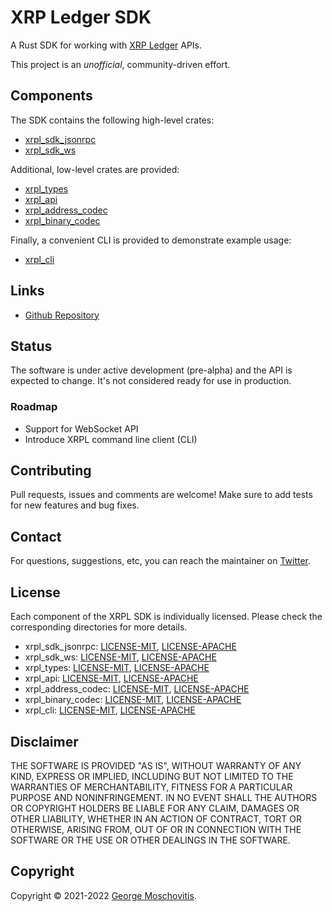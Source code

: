 # XRP Ledger SDK

A Rust SDK for working with [XRP Ledger](https://xrpl.org) APIs.

This project is an *unofficial*, community-driven effort.

## Components

The SDK contains the following high-level crates:

- [xrpl_sdk_jsonrpc](xrpl_sdk_jsonrpc/)
- [xrpl_sdk_ws](xrpl_sdk_ws/)

Additional, low-level crates are provided:

- [xrpl_types](xrpl_types/)
- [xrpl_api](xrpl_api/)
- [xrpl_address_codec](xrpl_address_codec/)
- [xrpl_binary_codec](xrpl_binary_codec/)

Finally, a convenient CLI is provided to demonstrate example usage:

- [xrpl_cli](xrpl_cli/)


## Links

- [Github Repository](https://github.com/gmosx/xrpl_sdk_rust)

## Status

The software is under active development (pre-alpha) and the API is expected to
change. It's not considered ready for use in production.

### Roadmap

- Support for WebSocket API
- Introduce XRPL command line client (CLI)

## Contributing

Pull requests, issues and comments are welcome! Make sure to add tests for new features and bug fixes.

## Contact

For questions, suggestions, etc, you can reach the maintainer on [Twitter](https://twitter.com/gmosx).

## License

Each component of the XRPL SDK is individually licensed. Please check the corresponding directories for more details.

- xrpl_sdk_jsonrpc: [LICENSE-MIT](xrpl_sdk_jsonrpc/LICENSE-MIT), [LICENSE-APACHE](xrpl_sdk_jspnrpc/LICENSE-APACHE)
- xrpl_sdk_ws: [LICENSE-MIT](xrpl_sdk_ws/LICENSE-MIT), [LICENSE-APACHE](xrpl_sdk_ws/LICENSE-APACHE)
- xrpl_types: [LICENSE-MIT](xrpl_types/LICENSE-MIT), [LICENSE-APACHE](xrpl_types/LICENSE-APACHE)
- xrpl_api: [LICENSE-MIT](xrpl_types/LICENSE-MIT), [LICENSE-APACHE](xrpl_types/LICENSE-APACHE)
- xrpl_address_codec: [LICENSE-MIT](xrpl_address_codec/LICENSE-MIT), [LICENSE-APACHE](xrpl_address_codec/LICENSE-APACHE)
- xrpl_binary_codec: [LICENSE-MIT](xrpl_binary_codec/LICENSE-MIT), [LICENSE-APACHE](xrpl_binary_codec/LICENSE-APACHE)
- xrpl_cli: [LICENSE-MIT](xrpl_cli/LICENSE-MIT), [LICENSE-APACHE](xrpl_cli/LICENSE-APACHE)

## Disclaimer

THE SOFTWARE IS PROVIDED "AS IS", WITHOUT WARRANTY OF
ANY KIND, EXPRESS OR IMPLIED, INCLUDING BUT NOT LIMITED
TO THE WARRANTIES OF MERCHANTABILITY, FITNESS FOR A
PARTICULAR PURPOSE AND NONINFRINGEMENT. IN NO EVENT
SHALL THE AUTHORS OR COPYRIGHT HOLDERS BE LIABLE FOR ANY
CLAIM, DAMAGES OR OTHER LIABILITY, WHETHER IN AN ACTION
OF CONTRACT, TORT OR OTHERWISE, ARISING FROM, OUT OF OR
IN CONNECTION WITH THE SOFTWARE OR THE USE OR OTHER
DEALINGS IN THE SOFTWARE.

## Copyright

Copyright © 2021-2022 [George Moschovitis](https://gmosx.ninja).
